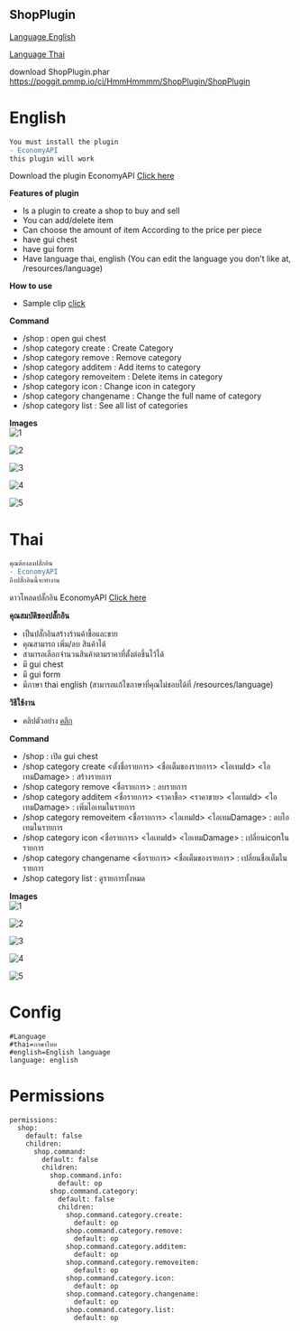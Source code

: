## ShopPlugin


[Language English](#english)

[Language Thai](#thai)


download ShopPlugin.phar https://poggit.pmmp.io/ci/HmmHmmmm/ShopPlugin/ShopPlugin


# English

```diff
You must install the plugin
- EconomyAPI
this plugin will work
```

Download the plugin EconomyAPI [Click here](https://poggit.pmmp.io/p/economyapi)


**Features of plugin**<br>
- Is a plugin to create a shop to buy and sell
- You can add/delete item
- Can choose the amount of item According to the price per piece
- have gui chest
- have gui form
- Have language thai, english (You can edit the language you don't like at, /resources/language)


**How to use**<br>
- Sample clip [click](https://youtu.be/Rd7uGpD1tIU)


**Command**<br>
- /shop : open gui chest
- /shop category create <NameTheCategory> <FullCategoryName> <ItemId> <ItemDamage> : Create Category
- /shop category remove <NameCategory> : Remove category
- /shop category additem <NameCategory> <BuyPrice> <SellPrice> <ItemId> <ItemDamage> : Add items to category
- /shop category removeitem <NameCategory> <ItemId> <ItemDamage> : Delete items in category
- /shop category icon <NameCategory> <ItemId> <ItemDamage> : Change icon in category
- /shop category changename <NameCategory> <FullNameOfCategory> : Change the full name of category
- /shop category list : See all list of categories


**Images**<br>
![1](https://github.com/HmmHmmmm/ShopPlugin/blob/master/images/2.0/1en.jpg)

![2](https://github.com/HmmHmmmm/ShopPlugin/blob/master/images/2.0/2en.jpg)

![3](https://github.com/HmmHmmmm/ShopPlugin/blob/master/images/2.0/3en.jpg)

![4](https://github.com/HmmHmmmm/ShopPlugin/blob/master/images/2.0/4en.jpg)

![5](https://github.com/HmmHmmmm/ShopPlugin/blob/master/images/2.0/5en.jpg)


# Thai

```diff
คุณต้องลงปลั๊กอิน
- EconomyAPI
ถึงปลั๊กอินนี้จะทำงาน
```

ดาวโหลดปลั๊กอิน EconomyAPI [Click here](https://poggit.pmmp.io/p/economyapi)


**คุณสมบัติของปลั๊กอิน**<br>
- เป็นปลั๊กอินสร้างร้านค้าชื้อและขาย
- คุณสามารถ เพิ่ม/ลบ สินค้าได้
- สามารถเลือกจำนวนสินค้าตามราคาที่ตั้งต่อชิ้นไว้ได้
- มี gui chest
- มี gui form
- มีภาษา thai english (สามารถแก้ไขภาษาที่คุณไม่ชอบได้ที่ /resources/language)


**วิธีใช้งาน**<br>
- คลิปตัวอย่าง [คลิก](https://youtu.be/Rd7uGpD1tIU)


**Command**<br>
- /shop : เปิด gui chest
- /shop category create <ตั้งชื่อรายการ> <ชื่อเต็มของรายการ> <ไอเทมId> <ไอเทมDamage> : สร้างรายการ
- /shop category remove <ชื่อรายการ> : ลบรายการ
- /shop category additem <ชื่อรายการ> <ราคาชื้อ> <ราคาขาย> <ไอเทมId> <ไอเทมDamage> : เพิ่มไอเทมในรายการ
- /shop category removeitem <ชื่อรายการ> <ไอเทมId> <ไอเทมDamage> : ลบไอเทมในรายการ
- /shop category icon <ชื่อรายการ> <ไอเทมId> <ไอเทมDamage> : เปลี่ยนiconในรายการ
- /shop category changename <ชื่อรายการ> <ชื่อเต็มของรายการ> : เปลี่ยนชื่อเต็มในรายการ
- /shop category list : ดูรายการทั้งหมด


**Images**<br>
![1](https://github.com/HmmHmmmm/ShopPlugin/blob/master/images/2.0/1th.jpg)

![2](https://github.com/HmmHmmmm/ShopPlugin/blob/master/images/2.0/2th.jpg)

![3](https://github.com/HmmHmmmm/ShopPlugin/blob/master/images/2.0/3th.jpg)

![4](https://github.com/HmmHmmmm/ShopPlugin/blob/master/images/2.0/4th.jpg)

![5](https://github.com/HmmHmmmm/ShopPlugin/blob/master/images/2.0/5th.jpg)


# Config
```
#Language
#thai=ภาษาไทย
#english=English language
language: english
```
  

# Permissions
```
permissions:
  shop:
    default: false
    children:
      shop.command:
        default: false
        children:
          shop.command.info:
            default: op
          shop.command.category:
            default: false
            children:
              shop.command.category.create:
                default: op
              shop.command.category.remove:
                default: op
              shop.command.category.additem:
                default: op
              shop.command.category.removeitem:
                default: op
              shop.command.category.icon:
                default: op
              shop.command.category.changename:
                default: op
              shop.command.category.list:
                default: op
```


